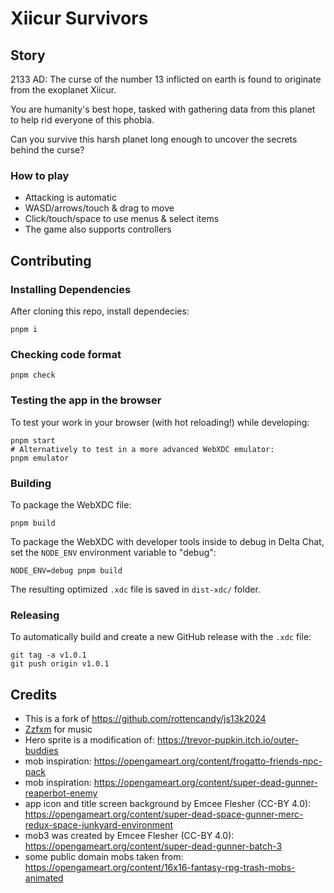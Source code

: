 # Xiicur Survivors

## Story

2133 AD: The curse of the number 13 inflicted on earth is found to originate from the exoplanet Xiicur.

You are humanity's best hope, tasked with gathering data from this planet to help rid everyone of this phobia.

Can you survive this harsh planet long enough to uncover the secrets behind the curse?

### How to play

-   Attacking is automatic
-   WASD/arrows/touch & drag to move
-   Click/touch/space to use menus & select items
-   The game also supports controllers

## Contributing

### Installing Dependencies

After cloning this repo, install dependecies:

```
pnpm i
```

### Checking code format

```
pnpm check
```

### Testing the app in the browser

To test your work in your browser (with hot reloading!) while developing:

```
pnpm start
# Alternatively to test in a more advanced WebXDC emulator:
pnpm emulator
```

### Building

To package the WebXDC file:

```
pnpm build
```

To package the WebXDC with developer tools inside to debug in Delta Chat, set the `NODE_ENV`
environment variable to "debug":

```
NODE_ENV=debug pnpm build
```

The resulting optimized `.xdc` file is saved in `dist-xdc/` folder.

### Releasing

To automatically build and create a new GitHub release with the `.xdc` file:

```
git tag -a v1.0.1
git push origin v1.0.1
```

## Credits

-   This is a fork of https://github.com/rottencandy/js13k2024
-   [Zzfxm](https://github.com/keithclark/ZzFXM) for music
-   Hero sprite is a modification of: https://trevor-pupkin.itch.io/outer-buddies
-   mob inspiration: https://opengameart.org/content/frogatto-friends-npc-pack
-   mob inspiration: https://opengameart.org/content/super-dead-gunner-reaperbot-enemy
-   app icon and title screen background by Emcee Flesher (CC-BY 4.0): https://opengameart.org/content/super-dead-space-gunner-merc-redux-space-junkyard-environment
-   mob3 was created by Emcee Flesher (CC-BY 4.0): https://opengameart.org/content/super-dead-gunner-batch-3
-   some public domain mobs taken from: https://opengameart.org/content/16x16-fantasy-rpg-trash-mobs-animated

